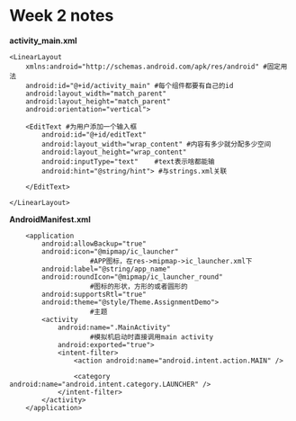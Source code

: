 # Week 2 notes

**activity_main.xml**

    <LinearLayout 
        xmlns:android="http://schemas.android.com/apk/res/android" #固定用法
        android:id="@+id/activity_main" #每个组件都要有自己的id
        android:layout_width="match_parent"
        android:layout_height="match_parent"
        android:orientation="vertical">

        <EditText #为用户添加一个输入框
            android:id="@+id/editText"
            android:layout_width="wrap_content" #内容有多少就分配多少空间
            android:layout_height="wrap_content"
            android:inputType="text"    #text表示啥都能输
            android:hint="@string/hint"> #与strings.xml关联

        </EditText>

    </LinearLayout>

**AndroidManifest.xml**

        <application
            android:allowBackup="true"
            android:icon="@mipmap/ic_launcher" 
                        #APP图标，在res->mipmap->ic_launcher.xml下
            android:label="@string/app_name"
            android:roundIcon="@mipmap/ic_launcher_round"
                        #图标的形状，方形的或者圆形的
            android:supportsRtl="true"
            android:theme="@style/Theme.AssignmentDemo">
                        #主题
            <activity
                android:name=".MainActivity"
                        #模拟机启动时直接调用main activity
                android:exported="true">
                <intent-filter>
                    <action android:name="android.intent.action.MAIN" />

                    <category android:name="android.intent.category.LAUNCHER" />
                </intent-filter>
            </activity>
        </application>
